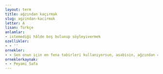 ```yaml
---
layout: term
title: ağzından kaçırmak
slug: agzindan-kacirmak
letter: A
lisan: Türkçe
anlamlar:
- istemediği hâlde boş bulunup söyleyivermek
ozellikler:
- - ''
ornekler:
- - Sen onun için en fena tabirleri kullanıyorsun, asabisin, ağzından çirkin şeyler kaçırıyorsun.
orneklerkaynak:
- - Peyami Safa
---
```


